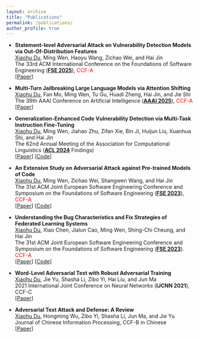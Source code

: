 ```yaml
---
layout: archive
title: "Publications"
permalink: /publications/
author_profile: true
---
```


- **Statement-level Adversarial Attack on Vulnerability Detection Models via Out-Of-Distribution Features**  
  <u>Xiaohu Du</u>, Ming Wen, Haoyu Wang, Zichao Wei, and Hai Jin  
  The 33rd ACM International Conference on the Foundations of Software Engineering ([**FSE 2025**](https://conf.researchr.org/home/fse-2025)), <font color="red">CCF-A</font>  
  [[Paper](http://xhdu.github.io/)]
- **Multi-Turn Jailbreaking Large Language Models via Attention Shifting**  
  <u>Xiaohu Du</u>, Fan Mo, Ming Wen, Tu Gu, Huadi Zheng, Hai Jin, and Jie Shi  
  The 39th AAAI Conference on Artificial Intelligence ([**AAAI 2025**](https://aaai.org/conference/aaai/aaai-25/)), <font color="red">CCF-A</font>  
  [[Paper](http://xhdu.github.io/files/AAAI25.pdf)]
- **Generalization-Enhanced Code Vulnerability Detection via Multi-Task Instruction Fine-Tuning**  
  <u>Xiaohu Du</u>, Ming Wen, Jiahao Zhu, Zifan Xie, Bin Ji, Huijun Liu, Xuanhua Shi, and Hai Jin  
  The 62nd Annual Meeting of the Association for Computational Linguistics ([**ACL 2024**](https://2024.aclweb.org/) Findings)  
  [[Paper](http://xhdu.github.io/files/ACL24.pdf)] [[Code](https://github.com/CGCL-codes/VulLLM)]
- **An Extensive Study on Adversarial Attack against Pre-trained Models of Code**  
  <u>Xiaohu Du</u>, Ming Wen, Zichao Wei, Shangwen Wang, and Hai Jin  
  The 31st ACM Joint European Software Engineering Conference and Symposium on the Foundations of Software Engineering ([**FSE 2023**](https://conf.researchr.org/home/fse-2023)), <font color="red">CCF-A</font>  
  [[Paper](http://xhdu.github.io/files/FSE23-1.pdf)] [[Code](https://github.com/CGCL-codes/Attack_PTMC)]
- **Understanding the Bug Characteristics and Fix Strategies of Federated Learning Systems**  
  <u>Xiaohu Du</u>, Xiao Chen, Jialun Cao, Ming Wen, Shing-Chi Cheung, and Hai Jin  
  The 31st ACM Joint European Software Engineering Conference and Symposium on the Foundations of Software Engineering ([**FSE 2023**](https://conf.researchr.org/home/fse-2023)). <font color="red">CCF-A</font>  
  [[Paper](http://xhdu.github.io/files/FSE23-2.pdf)] [[Code](https://github.com/CGCL-codes/FL_Bug_Study)]
- **Word-Level Adversarial Text with Robust Adversarial Training**  
  <u>Xiaohu Du</u>, Jie Yu, Shasha Li, Zibo Yi, Hai Liu, and Jun Ma  
  2021 International Joint Conference on Neural Networks (**IJCNN 2021**), CCF-C  
  [[Paper](http://xhdu.github.io/files/IJCNN21.pdf)]

- **Adversarial Text Attack and Defense: A Review**  
  <u>Xiaohu Du</u>, Hongming Wu, Zibo Yi, Shasha Li, Jun Ma, and Jie Yu  
  Journal of Chinese Information Processing, CCF-B in Chinese  
  [[Paper](http://xhdu.github.io/files/JCIP21.pdf)]